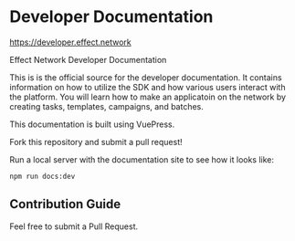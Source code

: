 # Developer Documentation

https://developer.effect.network

Effect Network Developer Documentation

This is is the official source for the developer documentation. It contains
information on how to utilize the SDK and how various users interact with the
platform. You will learn how to make an applicatoin on the network by creating
tasks, templates, campaigns, and batches.

This documentation is built using VuePress.

Fork this repository and submit a pull request!

Run a local server with the documentation site to see how it looks like:

```
npm run docs:dev
```

## Contribution Guide

Feel free to submit a Pull Request.
